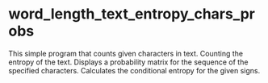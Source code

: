 # word_length_text_entropy_chars_probs
This simple program that counts given characters in text. Counting the entropy of the text. Displays a probability matrix for the sequence of the specified characters. Calculates the conditional entropy for the given signs.
